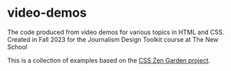 # video-demos
The code produced from video demos for various topics in HTML and CSS. Created in Fall 2023 for the Journalism Design Toolkit course at The New School

This is a collection of examples based on the [CSS Zen Garden project](https://www.csszengarden.com/).
